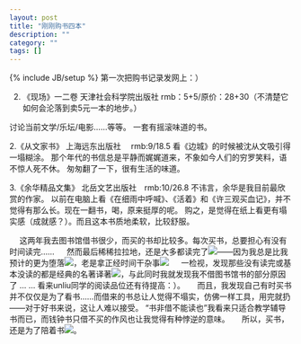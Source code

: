 ```yaml
---
layout: post
title: "刚刚购书四本"
description: ""
category: ""
tags: []
---
```

{% include JB/setup %}
第一次把购书记录发网上：）

2. 《现场》一二卷 天津社会科学院出版社 rmb：5+5/原价：28+30（不清楚它如何会沦落到卖5元一本的地步。）


讨论当前文学/乐坛/电影……等等。 一套有摇滚味道的书。

2.《从文家书》 上海远东出版社　 rmb:9/18.5
看《边城》的时候被沈从文吸引得一塌糊涂。
那个年代的书信总是平静而娓娓道来，不象如今人们的穷罗笑料，语不惊人死不休。
匆匆翻了一下，很有生活的味道。

3.《余华精品文集》 北岳文艺出版社　rmb:10/26.8
不讳言，余华是我目前最欣赏的作家。
以前在电脑上看《在细雨中呼喊》、《活着》和《许三观买血记》，并不觉得有那么长。现在一翻书，喝，原来挺厚的呢。
购之，是觉得在纸上看更有塌实感（成就感？）。而且这本书质地柔软，比较舒服。

　 这两年我去图书馆借书很少，而买的书却比较多。每次买书，总要担心有没有时间读完……
　 然而最后稀稀拉拉地，还是大多都读完了![](img/em14.gif)——因为我总是比我预计的更为堕落![](img/em6.gif)，老是拿正经时间干杂事![](img/em7.gif)
　 一检视，发现那些没有读完或基本没读的都是经典的名著译著![](img/em10.gif)，与此同时我就发现我不借图书馆书的部分原因了 … … 看来unliu同学的阅读品位还有待提高：）。
　 而且，我发现自己有时买书并不仅仅是为了看书……而借来的书总让人觉得不塌实，仿佛一样工具，用完就扔——对于好书来说，这让人难以接受。 “书非借不能读也”我看来只适合教学辅导书而已，而钱钟书只借不买的作风也让我觉得有种悖逆的意味。
　 所以，买书，还是为了陪着书![](img/em36.gif)。